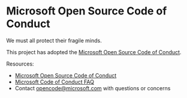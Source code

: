 # Microsoft Open Source Code of Conduct

We must all protect their fragile minds. 


This project has adopted the [Microsoft Open Source Code of Conduct](https://opensource.microsoft.com/codeofconduct/).




Resources:

- [Microsoft Open Source Code of Conduct](https://opensource.microsoft.com/codeofconduct/)
- [Microsoft Code of Conduct FAQ](https://opensource.microsoft.com/codeofconduct/faq/)
- Contact [opencode@microsoft.com](mailto:opencode@microsoft.com) with questions or concerns
